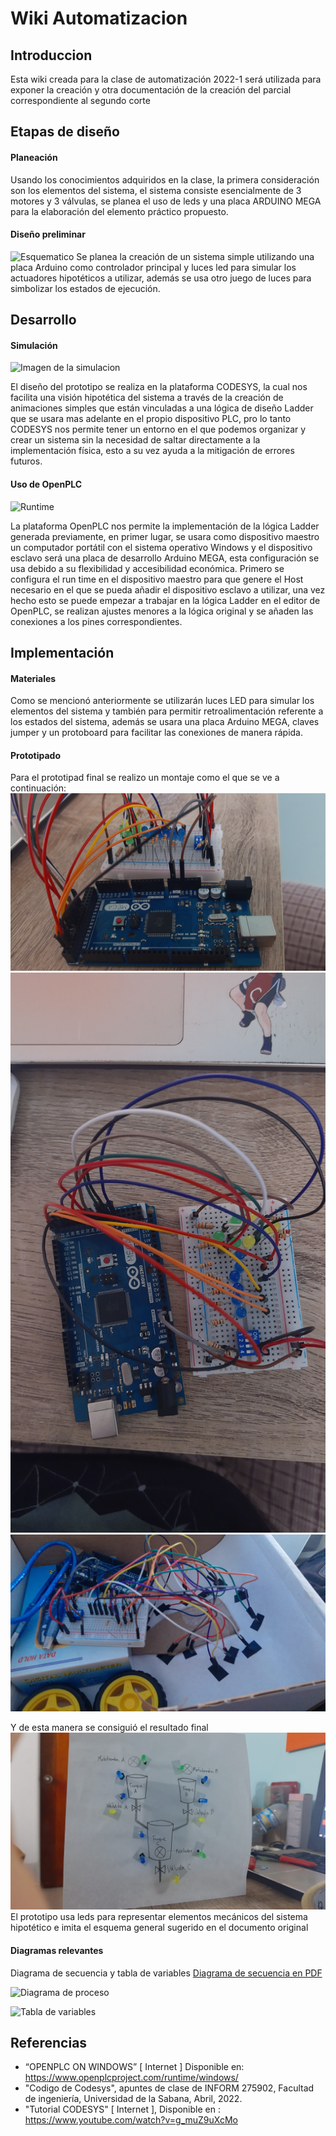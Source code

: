 # Wiki Automatizacion
## Introduccion

Esta wiki creada para la clase de automatización 2022-1 será utilizada para exponer la creación y otra documentación de la creación del parcial correspondiente al segundo corte

## Etapas de diseño
#### Planeación 
Usando los conocimientos adquiridos en la clase, la primera consideración son los elementos del sistema, el sistema consiste esencialmente de 3 motores y 3 válvulas, se planea el uso de leds y una placa ARDUINO MEGA para la elaboración del elemento práctico propuesto. 

#### Diseño preliminar
![Esquematico](https://cdn.discordapp.com/attachments/786050339643195447/961673731774775346/unknown.png)
Se planea la creación de un sistema simple utilizando una placa Arduino como controlador principal y luces led para simular los actuadores hipotéticos a utilizar, además se usa otro juego de luces para simbolizar los estados de ejecución. 

## Desarrollo
#### Simulación

![Imagen de la simulacion](https://cdn.discordapp.com/attachments/786050339643195447/961482481981333514/visualizacion.png)

El diseño del prototipo se realiza en la plataforma CODESYS, la cual nos facilita una visión hipotética del sistema a través de la creación de animaciones simples que están vinculadas a una lógica de diseño Ladder que se usara mas adelante en el propio dispositivo PLC, pro lo tanto CODESYS nos permite tener un entorno en el que podemos organizar y crear un sistema sin la necesidad de saltar directamente a la implementación física, esto a su vez ayuda a la mitigación de errores futuros.

#### Uso de OpenPLC

![Runtime](https://cdn.discordapp.com/attachments/786050339643195447/961484586787962930/unknown.png)

La plataforma OpenPLC nos permite la implementación de la lógica Ladder generada previamente, en primer lugar, se usara como dispositivo maestro un computador portátil con el sistema operativo Windows y el dispositivo esclavo será una placa de desarrollo Arduino MEGA, esta configuración se usa debido a su flexibilidad y accesibilidad económica. Primero se configura el run time en el dispositivo maestro para que genere el Host necesario en el que se pueda añadir el dispositivo esclavo a utilizar, una vez hecho esto se puede empezar a trabajar en la lógica Ladder en el editor de OpenPLC, se realizan ajustes menores a la lógica original y se añaden las conexiones a los pines correspondientes.

## Implementación 
#### Materiales 
Como se mencionó anteriormente se utilizarán luces LED para simular los elementos del sistema y también para permitir retroalimentación referente a los estados del sistema, además se usara una placa Arduino MEGA, claves jumper y un protoboard para facilitar las conexiones de manera rápida.

#### Prototipado 
Para el prototipad final se realizo un montaje como el que se ve a continuación:
![Plano A](https://raw.githubusercontent.com/ATTILAind/WikiAuto/gh-pages/Plan%20B.jpg)
![Plano B](https://raw.githubusercontent.com/ATTILAind/WikiAuto/gh-pages/Plano%20A.jpg)
![Otra](https://raw.githubusercontent.com/ATTILAind/WikiAuto/gh-pages/OtraARD.jpeg)

Y de esta manera se consiguió el resultado final 
![Prototipo](https://raw.githubusercontent.com/ATTILAind/WikiAuto/gh-pages/Proto%20final.jpeg)
El prototipo usa leds para representar elementos mecánicos del sistema hipotético e imita el esquema general sugerido en el documento original 


#### Diagramas relevantes
Diagrama de secuencia y tabla de variables 
[Diagrama de secuencia en PDF](https://viewscreen.githubusercontent.com/view/pdf?browser=firefox&color_mode=auto&commit=b4d3d911a7f460bddd34b58f31cf40fe955df23f&device=unknown_device&enc_url=68747470733a2f2f7261772e67697468756275736572636f6e74656e742e636f6d2f415454494c41696e642f57696b694175746f2f623464336439313161376634363062646464333462353866333163663430666539353564663233662f6469616772616d615f64655f73656375656e6369612e706466&logged_in=true&nwo=ATTILAind%2FWikiAuto&path=diagrama_de_secuencia.pdf&platform=windows&repository_id=478793554&repository_type=Repository&version=98#fa6d76c1-864b-43f6-8ed8-6b4d19684f6c)

![Diagrama de proceso](https://cdn.discordapp.com/attachments/786050339643195447/961505999473242142/diagrama_secuencia.png)

![Tabla de variables](https://cdn.discordapp.com/attachments/786050339643195447/961484131357818930/tabla_1.png)


## Referencias
- “OPENPLC ON WINDOWS” [ Internet ]
Disponible en: https://www.openplcproject.com/runtime/windows/
- "Codigo de Codesys", apuntes de clase de INFORM 275902, Facultad de ingeniería,
Universidad de la Sabana, Abril, 2022.
- "Tutorial CODESYS" [ Internet ], Disponible en : https://www.youtube.com/watch?v=g_muZ9uXcMo


